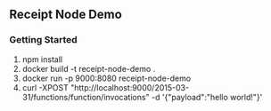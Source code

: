 ## Receipt Node Demo

### Getting Started

1. npm install
2. docker build -t receipt-node-demo .
3. docker run -p 9000:8080 receipt-node-demo
4. curl -XPOST "http://localhost:9000/2015-03-31/functions/function/invocations" -d '{"payload":"hello world!"}'

